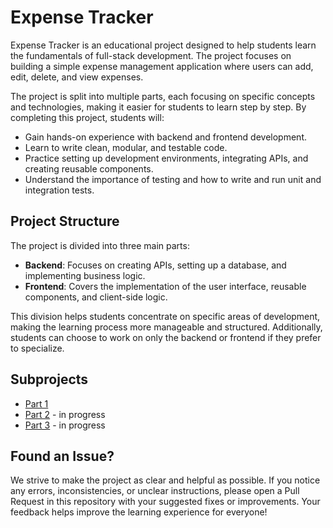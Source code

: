 # Expense Tracker

Expense Tracker is an educational project designed to help students learn the fundamentals of full-stack development. The project focuses on building a simple expense management application where users can add, edit, delete, and view expenses.

The project is split into multiple parts, each focusing on specific concepts and technologies, making it easier for students to learn step by step. By completing this project, students will:
- Gain hands-on experience with backend and frontend development.
- Learn to write clean, modular, and testable code.
- Practice setting up development environments, integrating APIs, and creating reusable components.
- Understand the importance of testing and how to write and run unit and integration tests.

## Project Structure
The project is divided into three main parts:
- **Backend**: Focuses on creating APIs, setting up a database, and implementing business logic.
- **Frontend**: Covers the implementation of the user interface, reusable components, and client-side logic.

This division helps students concentrate on specific areas of development, making the learning process more manageable and structured. Additionally, students can choose to work on only the backend or frontend if they prefer to specialize.

## Subprojects
- [Part 1](./part-1/README.md)
- [Part 2](./part-2/README.md) - in progress
- [Part 3](./part-3/README.md) - in progress

## Found an Issue?
We strive to make the project as clear and helpful as possible. If you notice any errors, inconsistencies, or unclear instructions, please open a Pull Request in this repository with your suggested fixes or improvements. Your feedback helps improve the learning experience for everyone!
